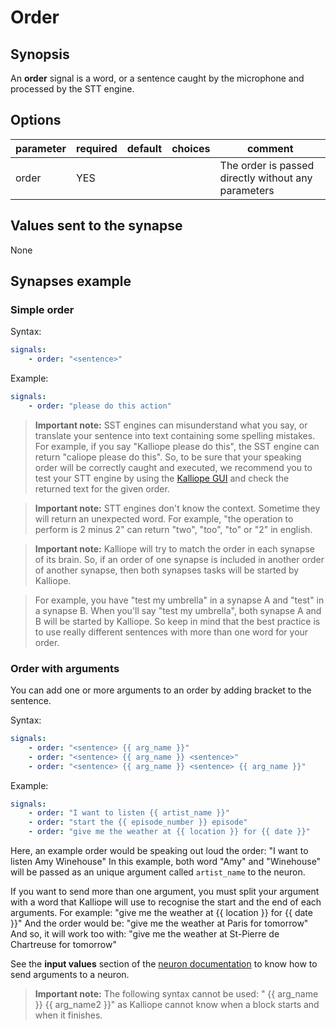 # Order

## Synopsis

An **order** signal is a word, or a sentence caught by the microphone and processed by the STT engine.

## Options

| parameter | required | default | choices | comment                                             |
|-----------|----------|---------|---------|-----------------------------------------------------|
| order     | YES      |         |         | The order is passed directly without any parameters |

## Values sent to the synapse

None

## Synapses example

### Simple order

Syntax:
```yml
signals:
    - order: "<sentence>"
```

Example:
```yml
signals:
    - order: "please do this action"
```

> **Important note:** SST engines can misunderstand what you say, or translate your sentence into text containing some spelling mistakes.
For example, if you say "Kalliope please do this", the SST engine can return "caliope please do this". So, to be sure that your speaking order will be correctly caught and executed, we recommend you to test your STT engine by using the [Kalliope GUI](kalliope_cli.md) and check the returned text for the given order.

> **Important note:** STT engines don't know the context. Sometime they will return an unexpected word.
For example, "the operation to perform is 2 minus 2" can return "two", "too", "to" or "2" in english.

> **Important note:** Kalliope will try to match the order in each synapse of its brain. So, if an order of one synapse is included in another order of another synapse, then both synapses tasks will be started by Kalliope.

> For example, you have "test my umbrella" in a synapse A and "test" in a synapse B. When you'll say "test my umbrella", both synapse A and B
will be started by Kalliope. So keep in mind that the best practice is to use really different sentences with more than one word for your order.

### Order with arguments
You can add one or more arguments to an order by adding bracket to the sentence.

Syntax:
```yml
signals:
    - order: "<sentence> {{ arg_name }}"
    - order: "<sentence> {{ arg_name }} <sentence>"
    - order: "<sentence> {{ arg_name }} <sentence> {{ arg_name }}"
```

Example:
```yml
signals:
    - order: "I want to listen {{ artist_name }}"
    - order: "start the {{ episode_number }} episode"
    - order: "give me the weather at {{ location }} for {{ date }}"
```

Here, an example order would be speaking out loud the order: "I want to listen Amy Winehouse"
In this example, both word "Amy" and "Winehouse" will be passed as an unique argument called `artist_name` to the neuron.

If you want to send more than one argument, you must split your argument with a word that Kalliope will use to recognise the start and the end of each arguments.
For example:  "give me the weather at {{ location }} for {{ date }}"
And the order would be: "give me the weather at Paris for tomorrow"
And so, it will work too with: "give me the weather at St-Pierre de Chartreuse for tomorrow"

See the **input values** section of the [neuron documentation](neurons) to know how to send arguments to a neuron.

>**Important note:** The following syntax cannot be used: "<sentence> {{ arg_name }} {{ arg_name2 }}" as Kalliope cannot know when a block starts and when it finishes.
